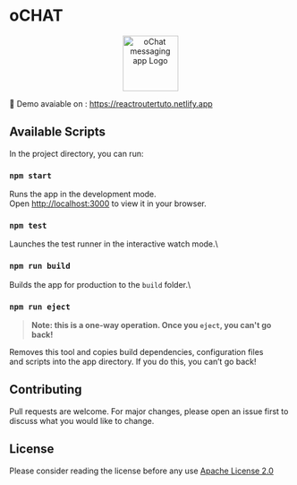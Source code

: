 # oCHAT

<div align="center" >
  <img alt="oChat messaging app Logo" style="height: 99px;" src="https://github.com/Oth-mane1/ochat/blob/master/src/images/ochat_logo_with_name.png" />
</div>

🎲 Demo avaiable on :  https://reactroutertuto.netlify.app

## Available Scripts

In the project directory, you can run:

### `npm start`

Runs the app in the development mode.\
Open [http://localhost:3000](http://localhost:3000) to view it in your browser.

### `npm test`

Launches the test runner in the interactive watch mode.\

### `npm run build`

Builds the app for production to the `build` folder.\

### `npm run eject`

>**Note: this is a one-way operation. Once you `eject`, you can't go back!**

Removes this tool and copies build dependencies, configuration files\
and scripts into the app directory. If you do this, you can’t go back!

## Contributing
Pull requests are welcome. For major changes, please open an issue first to discuss what you would like to change.

## License
Please consider reading the license before any use [Apache License 2.0](https://github.com/Oth-mane1/chatoo/blob/master/LICENCE)
